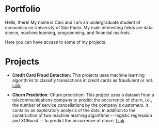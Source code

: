 # Portfolio

Hello, there! My name is Caio and I am an undergraduate student of economics on University of São Paulo. My main interesting fields are data sience, machine learning, programming, and financial markets.

Here you can have access to some of my projects.

# Projects

* **Credit Card Fraud Detection:** This projects uses machine learning algorithms to classifiy transactions in credit cards as fraudulent or not. [Link](https://github.com/CaioLSouza/my_portfolio_en/blob/main/Credit_card_fraud_detection_with_machine_learning.ipynb).

* **Churn Prediction:** Churn prediction: This project uses a dataset from a telecommunications company to predict the occurrence of churn, i.e., the number of service cancellations by the company's customers. It contains an exploratory analysis of the data, in addition to the construction of two machine learning algorithms -- logistic regression and XGBoost -- to predict the occurrence of churn. [Link](https://github.com/CaioLSouza/my_portfolio_en/blob/main/Churn_prediction_en.ipynb).
